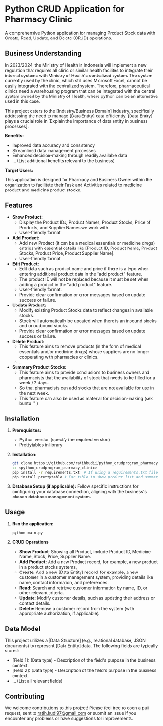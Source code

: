 # Python CRUD Application for Pharmacy Clinic

A comprehensive Python application for managing Product Stock data with Create, Read, Update, and Delete (CRUD) operations.

## Business Understanding

In 2023/2024, the Ministry of Health in Indonesia will implement a new regulation that requires all clinic or similar health facilites to integrate their internal systems with Ministry of Health's centralized system. The system currently used by the clinic, which still uses Microsoft Excel, cannot be easily integrated with the centralized system. Therefore, pharmaceutical clinics need a warehousing program that can be integrated with the central system owned by the Ministry of Health, where python can be an alternative used in this case. 

This project caters to the [Industry/Business Domain] industry, specifically addressing the need to manage [Data Entity] data efficiently. [Data Entity] plays a crucial role in [Explain the importance of data entity in business processes].

**Benefits:**

* Improved data accuracy and consistency
* Streamlined data management processes
* Enhanced decision-making through readily available data
* ... (List additional benefits relevant to the business)

**Target Users:**

This application is designed for Pharmacy and Business Owner within the organization to facilitate their Task and Activities related to medicine product and medicine product stocks.

## Features

* **Show Product:**
    * Display the Product IDs, Product Names, Product Stocks, Price of Products, and Supplier Names we work with.
    * User-friendly format
* **Add Product:**
    * Add new Product (it can be a medical essentials or medicine drugs) entries with essential details like
      [Product ID, Product Name, Product Stocks, Product Price, Product Supplier Name].
    * User-friendly format
* **Edit Product:**
    * Edit data such as product name and price if there is a typo when entering additional product data in the "add product" feature.
    * The product ID will not be replaced because it must be set when adding a product in the "add product" feature. 
    * User-friendly format.
    * Provide clear confirmation or error messages based on update success or failure.
* **Update Product:**
    * Modify existing Product Stocks data to reflect changes in available stocks.
    * Stock will automatically be updated when there is an inbound stocks and or outbound stocks.
    * Provide clear confirmation or error messages based on update success or failure.
* **Delete Product:**
    * This feature aims to remove products (in the form of medical essentials and/or medicine drugs) whose suppliers are no longer cooperating with pharmacies or clinics.
    * .
* **Summary Product Stocks:**
    * This feature aims to provide conclusions to business owners and pharmacists that the availability of stock that needs to be filled for a week / 7 days.
    * So that pharmacists can add stocks that are not available for use in the next week.
    * This feature can also be used as material for decision-making (sek buntu :" )

## Installation

1. **Prerequisites:**
    * Python version (specify the required version)
    * Prettytables in library

2. **Installation:**
    ```bash
    git clone https://github.com/ratihbudii/python_crudprogram_pharmacy_clinic.git
    cd <python_crudprogram_pharmacy_clinic>
    pip install -r requirements.txt  # If using a requirements.txt file
    pip install prettytable # For table in show product list and summary product stocks feature
    ```

3. **Database Setup (if applicable):**
    Follow specific instructions for configuring your database connection, aligning with the business's chosen database management system.

## Usage

1. **Run the application:**
    ```bash
    python main.py
    ```

2. **CRUD Operations:**
    * **Show Product:** Showing all Product, include Product ID, Medicine Name, Stock, Price, Supplier Name.
    * **Add Product:** Add a new Product record, for example, a new product in a product stocks systems, 
    * **Create:** Add a new [Data Entity] record, for example, a new customer in a customer management system, providing details like name, contact information, and preferences.
    * **Read:** Search and retrieve customer information by name, ID, or other relevant criteria.
    * **Update:** Modify customer details, such as updating their address or contact details.
    * **Delete:** Remove a customer record from the system (with appropriate authorization, if applicable).

## Data Model
This project utilizes a [Data Structure] (e.g., relational database, JSON documents) to represent [Data Entity] data. The following fields are typically stored:
   * [Field 1]: (Data type) - Description of the field's purpose in the business context.
   * [Field 2]: (Data type) - Description of the field's purpose in the business context.
   * ... (List all relevant fields)

## Contributing
We welcome contributions to this project! Please feel free to open a pull request, sent to ratih.budi97@gmail.com or submit an issue if you encounter any problems or have suggestions for improvements.


